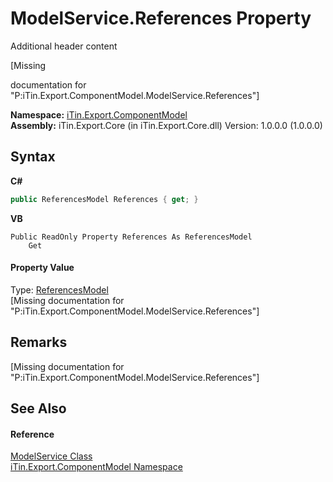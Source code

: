# ModelService.References Property 
Additional header content 

\[Missing <summary> documentation for "P:iTin.Export.ComponentModel.ModelService.References"\]

**Namespace:**&nbsp;<a href="55171ca4-890c-0ab2-e812-efe82bc0b686">iTin.Export.ComponentModel</a><br />**Assembly:**&nbsp;iTin.Export.Core (in iTin.Export.Core.dll) Version: 1.0.0.0 (1.0.0.0)

## Syntax

**C#**<br />
``` C#
public ReferencesModel References { get; }
```

**VB**<br />
``` VB
Public ReadOnly Property References As ReferencesModel
	Get
```


#### Property Value
Type: <a href="726e130a-98bf-d973-03e2-b7f696d07b50">ReferencesModel</a><br />\[Missing <value> documentation for "P:iTin.Export.ComponentModel.ModelService.References"\]

## Remarks
\[Missing <remarks> documentation for "P:iTin.Export.ComponentModel.ModelService.References"\]

## See Also


#### Reference
<a href="f213397c-98d2-e1a7-3dad-4b15918fbe84">ModelService Class</a><br /><a href="55171ca4-890c-0ab2-e812-efe82bc0b686">iTin.Export.ComponentModel Namespace</a><br />